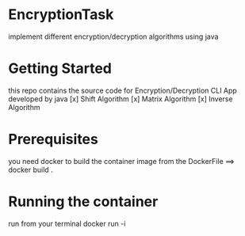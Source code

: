 # EncryptionTask
implement different encryption/decryption algorithms using java

# Getting Started
this repo contains the source code for Encryption/Decryption CLI App developed by java
[x] Shift Algorithm
[x] Matrix Algorithm
[x] Inverse Algorithm

# Prerequisites
you need docker to build the container image from the DockerFile
  ==> docker build .

# Running the container
run from your terminal
docker run -i <image-name>
